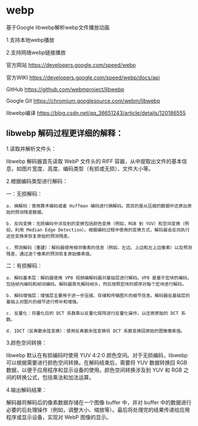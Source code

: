 # webp

基于Google libwebp解析webp文件播放动画

1.支持本地webp播放

2.支持网络webp链接播放

官方网站
https://developers.google.com/speed/webp

官方WIKI
https://developers.google.com/speed/webp/docs/api

GitHub
https://github.com/webmproject/libwebp

Google Git
https://chromium.googlesource.com/webm/libwebp

libwebp编译
https://blog.csdn.net/qq_36651243/article/details/120186555


## libwebp 解码过程更详细的解释：

1.读取并解析文件头：
  
  libwebp 解码器首先读取 WebP 文件头的 RIFF 容器，从中提取出文件的基本信息，如图片宽度、高度、编码类型（有损或无损）、文件大小等。

2.根据编码类型进行解码：
 
  一：无损解码：
    
    a. 熵解码：使用算术编码或者 Huffman 编码进行熵解码。其目的是从压缩的数据中还原出原始的预测残差数据。
    
    b. 反向变换：无损编码中涉及到的变换包括颜色变换（例如，RGB 到 YUV）和空间变换（例如，利用 Median Edge Detection）。根据编码过程中使用的变换方式，解码器会反向执行这些变换来恢复原始的预测残差。
    
    c. 预测解码（重建）：解码器使用相邻像素的信息（例如，左边、上边和左上边像素）以及预测残差，通过逐个像素的预测恢复原始像素值。
  
  二：有损解码：
    
    a. 解码基本层：解码器使用 VP8 视频编解码器对基础层进行解码。VP8 是基于宏块的编码，包括帧内编码和帧间编码。解码器首先解码帧头，然后按照宏块的顺序对每个宏块进行解码。
    
    b. 解码增强层：增强层主要用于进一步压缩、存储和传输图片的细节信息。解码器在基础层的基础上对图片的细节进行修补和增强。
    
    c. 反量化：将量化后的 DCT 系数乘以反量化矩阵进行反量化操作，以还原原始的 DCT 系数。
    
    d. IDCT（反离散余弦变换）：使用反离散余弦变换将 DCT 系数变换回原始的图像像素值。

3.颜色空间转换：
 
  libwebp 默认在有损编码时使用 YUV 4:2:0 颜色空间。对于无损编码，libwebp 可以根据需要进行颜色空间转换。在解码结束后，需要将 YUV 数据转换回 RGB 数据，以便于应用程序和显示设备的使用。颜色空间转换涉及到 YUV 和 RGB 之间的转换公式，包括乘法和加法运算。

4.输出解码结果：
 
  解码器将解码后的像素数据存储在一个图像 buffer 中，并对 buffer 中的数据进行必要的后处理操作（例如，调整大小、缩放等）。最后将处理完的结果传递给应用程序或显示设备，实现对 WebP 图像的显示。
